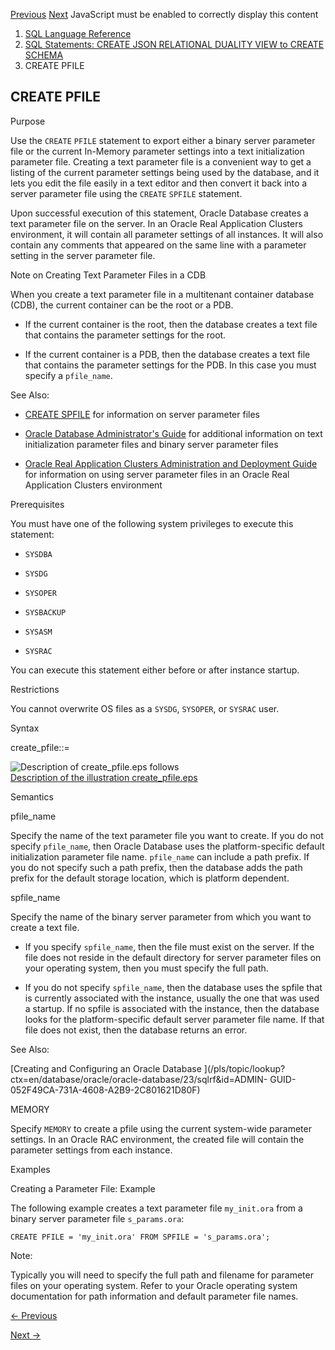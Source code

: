 [Previous](CREATE-PACKAGE-BODY.md) [Next](CREATE-PLUGGABLE-DATABASE.md)
JavaScript must be enabled to correctly display this content

  1. [SQL Language Reference ](index.md)
  2. [ SQL Statements: CREATE JSON RELATIONAL DUALITY VIEW to CREATE SCHEMA](SQL-Statements-CREATE-LIBRARY-to-CREATE-SCHEMA.md)
  3. CREATE PFILE 

## CREATE PFILE

Purpose

Use the `CREATE` `PFILE` statement to export either a binary server parameter
file or the current In-Memory parameter settings into a text initialization
parameter file. Creating a text parameter file is a convenient way to get a
listing of the current parameter settings being used by the database, and it
lets you edit the file easily in a text editor and then convert it back into a
server parameter file using the `CREATE` `SPFILE` statement.

Upon successful execution of this statement, Oracle Database creates a text
parameter file on the server. In an Oracle Real Application Clusters
environment, it will contain all parameter settings of all instances. It will
also contain any comments that appeared on the same line with a parameter
setting in the server parameter file.

Note on Creating Text Parameter Files in a CDB

When you create a text parameter file in a multitenant container database
(CDB), the current container can be the root or a PDB.

  * If the current container is the root, then the database creates a text file that contains the parameter settings for the root.

  * If the current container is a PDB, then the database creates a text file that contains the parameter settings for the PDB. In this case you must specify a `pfile_name`. 

See Also:

  * [CREATE SPFILE](CREATE-SPFILE.md#GUID-D3E295B7-A3A4-43D3-8BBD-5CBE171A2E52) for information on server parameter files 

  * [Oracle Database Administrator's Guide](/pls/topic/lookup?ctx=en/database/oracle/oracle-database/23/sqlrf&id=ADMIN002) for additional information on text initialization parameter files and binary server parameter files 

  * [Oracle Real Application Clusters Administration and Deployment Guide](/pls/topic/lookup?ctx=en/database/oracle/oracle-database/23/sqlrf&id=RACAD815) for information on using server parameter files in an Oracle Real Application Clusters environment 

Prerequisites

You must have one of the following system privileges to execute this
statement:

  * `SYSDBA`

  * `SYSDG`

  * `SYSOPER`

  * `SYSBACKUP`

  * `SYSASM`

  * `SYSRAC`

You can execute this statement either before or after instance startup.

Restrictions

You cannot overwrite OS files as a `SYSDG`, `SYSOPER`, or `SYSRAC` user.

Syntax

create_pfile::=

![Description of create_pfile.eps
follows](https://docs.oracle.com/en/database/oracle/oracle-database/23/sqlrf/img/create_pfile.gif)  
[Description of the illustration create_pfile.eps](img_text/create_pfile.md)

Semantics

pfile_name

Specify the name of the text parameter file you want to create. If you do not
specify `pfile_name`, then Oracle Database uses the platform-specific default
initialization parameter file name. `pfile_name` can include a path prefix. If
you do not specify such a path prefix, then the database adds the path prefix
for the default storage location, which is platform dependent.

spfile_name

Specify the name of the binary server parameter from which you want to create
a text file.

  * If you specify `spfile_name`, then the file must exist on the server. If the file does not reside in the default directory for server parameter files on your operating system, then you must specify the full path. 

  * If you do not specify `spfile_name`, then the database uses the spfile that is currently associated with the instance, usually the one that was used a startup. If no spfile is associated with the instance, then the database looks for the platform-specific default server parameter file name. If that file does not exist, then the database returns an error. 

See Also:

[Creating and Configuring an Oracle Database
](/pls/topic/lookup?ctx=en/database/oracle/oracle-database/23/sqlrf&id=ADMIN-
GUID-052F49CA-731A-4608-A2B9-2C801621D80F)

MEMORY

Specify `MEMORY` to create a pfile using the current system-wide parameter
settings. In an Oracle RAC environment, the created file will contain the
parameter settings from each instance.

Examples

Creating a Parameter File: Example

The following example creates a text parameter file `my_init.ora` from a
binary server parameter file `s_params.ora`:

    
    
    CREATE PFILE = 'my_init.ora' FROM SPFILE = 's_params.ora';

Note:

Typically you will need to specify the full path and filename for parameter
files on your operating system. Refer to your Oracle operating system
documentation for path information and default parameter file names.


[← Previous](CREATE-PACKAGE-BODY.md)

[Next →](CREATE-PLUGGABLE-DATABASE.md)
